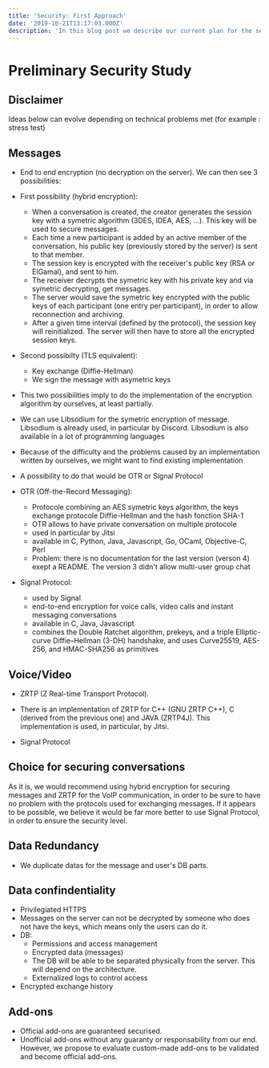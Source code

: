 ```yaml
---
title: 'Security: First Approach'
date: '2019-10-21T13:17:03.000Z'
description: 'In this blog post we describe our current plan for the security measures of the project, both physical and virtual.'
---
```


# Preliminary Security Study

## Disclaimer

Ideas below can evolve depending on technical problems met (for example : stress test)

## Messages

- End to end encryption (no decryption on the server). We can then see 3 possibilities:
- First possibility (hybrid encryption):

    * When a conversation is created, the creator generates the session key with a symetric algorithm (3DES, IDEA, AES, ...). This key will be used to secure messages.
    * Each time a new participant is added by an active member of the conversation, his public key (previously stored by the server) is sent to that member.
    * The session key is encrypted with the receiver's public key (RSA or ElGamal), and sent to him.
    * The receiver decrypts the symetric key with his private key and via symetric decrypting, get messages.
    * The server would save the symetric key encrypted with the public keys of each participant (one entry per participant), in order to allow reconnection and archiving.
    * After a given time interval (defined by the protocol), the session key will reinitialized. The server will then have to store all the encrypted session keys.

- Second possibilty (TLS equivalent):

    * Key exchange (Diffie-Hellman)
    * We sign the message with asymetric keys

- This two possibilities imply to do the implementation of the encryption algorithm by ourselves, at least partially. 
- We can use Libsodium for the symetric encryption of message. Libsodium is already used, in particular by Discord. Libsodium is also available in a lot of programming languages

- Because of the difficulty and the problems caused by an implementation written by ourselves, we might want to find existing implementation
- A possibility to do that would be OTR or Signal Protocol

- OTR (Off-the-Record Messaging):

    * Protocole combining an AES symetric keys algorithm, the keys exchange protocole Diffie-Hellman and the hash fonction SHA-1
    * OTR allows to have private conversation on multiple protocole
    * used in particular by Jitsi
    * available in C, Python, Java, Javascript, Go, OCaml, Objective-C, Perl
    * Problem: there is no documentation for the last version (verson 4) exept a README. The version 3 didn't allow multi-user group chat
    
- Signal Protocol:

    * used by Signal
    * end-to-end encryption for voice calls, video calls and instant messaging conversations
    * available in C, Java, Javascript
    * combines the Double Ratchet algorithm, prekeys, and a triple Elliptic-curve Diffie–Hellman (3-DH) handshake, and uses Curve25519, AES-256, and HMAC-SHA256 as primitives

## Voice/Video

- ZRTP (Z Real-time Transport Protocol).
- There is an implementation of ZRTP for C++ (GNU ZRTP C++), C (derived from the previous one) and JAVA (ZRTP4J). This implementation is used, in particular, by Jitsi.

- Signal Protocol

## Choice for securing conversations

As it is, we would recommend using hybrid encryption for securing messages and ZRTP for the VoIP communication, in order to be sure to have no problem with the protocols used for exchanging messages.
If it appears to be possible, we believe it would be far more better to use Signal Protocol, in order to ensure the security level.

## Data Redundancy

- We duplicate datas for the message and user's DB parts.

## Data confindentiality

- Privilegiated HTTPS
- Messages on the server can not be decrypted by someone who does not have the keys, which means only the users can do it.
- DB:
    * Permissions and access management
    * Encrypted data (messages)
    * The DB will be able to be separated physically from the server. This will depend on the architecture.
    * Externalized logs to control access
- Encrypted exchange history

## Add-ons

- Official add-ons are guaranteed securised.
- Unofficial add-ons without any guaranty or responsability from our end. However, we propose to evaluate custom-made add-ons to be validated and become official add-ons.

